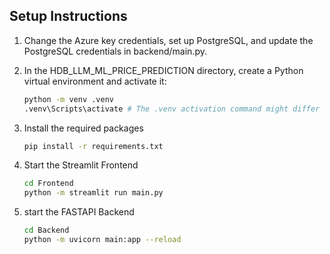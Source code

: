 ## Setup Instructions

1. Change the Azure key credentials, set up PostgreSQL, and update the PostgreSQL credentials in backend/main.py.
2. In the HDB_LLM_ML_PRICE_PREDICTION directory, create a Python virtual environment and activate it:

   ```bash
   python -m venv .venv
   .venv\Scripts\activate # The .venv activation command might differ depending on your operating system

3. Install the required packages

   ```bash
   pip install -r requirements.txt


4. Start the Streamlit Frontend
   
   ```bash
   cd Frontend
   python -m streamlit run main.py

5. start the FASTAPI Backend
   ```bash
   cd Backend
   python -m uvicorn main:app --reload
